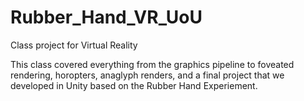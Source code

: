 # Rubber_Hand_VR_UoU
Class project for Virtual Reality

This class covered everything from the graphics pipeline to foveated rendering, horopters, anaglyph renders, and a final project that we developed in Unity based on the Rubber Hand Experiement.
